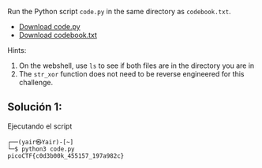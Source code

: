 Run the Python script `code.py` in the same directory as `codebook.txt`.

- [Download code.py](https://artifacts.picoctf.net/c/3/code.py)
- [Download codebook.txt](https://artifacts.picoctf.net/c/3/codebook.txt)

Hints:
1. On the webshell, use `ls` to see if both files are in the directory you are in
2. The `str_xor` function does not need to be reverse engineered for this challenge.

## Solución 1:
Ejecutando el script
```
┌──(yair㉿Yair)-[~]
└─$ python3 code.py
picoCTF{c0d3b00k_455157_197a982c}
```